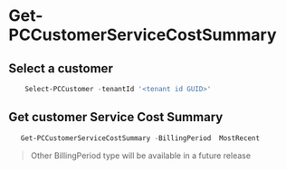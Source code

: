 # Get-PCCustomerServiceCostSummary #

## Select a customer ##

```powershell
    Select-PCCustomer -tenantId '<tenant id GUID>'
```

## Get customer Service Cost Summary ##

```powershell
   Get-PCCustomerServiceCostSummary -BillingPeriod  MostRecent
```

   > Other BillingPeriod type will be available in a future release
